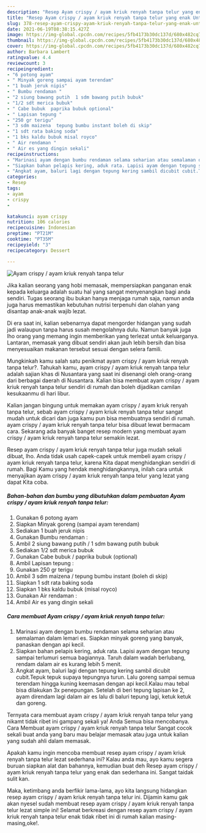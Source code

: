 ```yaml
---
description: "Resep Ayam crispy / ayam kriuk renyah tanpa telur yang enak Untuk Jualan"
title: "Resep Ayam crispy / ayam kriuk renyah tanpa telur yang enak Untuk Jualan"
slug: 378-resep-ayam-crispy-ayam-kriuk-renyah-tanpa-telur-yang-enak-untuk-jualan
date: 2021-06-19T08:38:15.427Z
image: https://img-global.cpcdn.com/recipes/5fb4173b30dc137d/680x482cq70/ayam-crispy-ayam-kriuk-renyah-tanpa-telur-foto-resep-utama.jpg
thumbnail: https://img-global.cpcdn.com/recipes/5fb4173b30dc137d/680x482cq70/ayam-crispy-ayam-kriuk-renyah-tanpa-telur-foto-resep-utama.jpg
cover: https://img-global.cpcdn.com/recipes/5fb4173b30dc137d/680x482cq70/ayam-crispy-ayam-kriuk-renyah-tanpa-telur-foto-resep-utama.jpg
author: Barbara Lambert
ratingvalue: 4.4
reviewcount: 3
recipeingredient:
- "6 potong ayam"
- " Minyak goreng sampai ayam terendam"
- "1 buah jeruk nipis"
- " Bumbu rendaman "
- "2 siung bawang putih  1 sdm bawang putih bubuk"
- "1/2 sdt merica bubuk"
- " Cabe bubuk  paprika bubuk optional"
- " Lapisan tepung "
- "250 gr terigu"
- "3 sdm maizena  tepung bumbu instant boleh di skip"
- "1 sdt rata baking soda"
- "1 bks kaldu bubuk misal royco"
- " Air rendaman "
- " Air es yang dingin sekali"
recipeinstructions:
- "Marinasi ayam dengan bumbu rendaman selama seharian atau semalaman dalam lemari es. Siapkan minyak goreng yang banyak, panaskan dengan api kecil."
- "Siapkan bahan pelapis kering, aduk rata. Lapisi ayam dengan tepung sampai terlumuri semua bagiannya. Taruh dalam wadah berlubang, rendam dalam air es kurang lebih 5 menit."
- "Angkat ayam, baluri lagi dengan tepung kering sambil dicubit cubit.Tepuk tepuk supaya tepungnya turun. Lalu goreng sampai semua terendam hingga kuning keemasan dengan api kecil.Kalau mau tebal bisa dilakukan 3x penepungan. Setelah di beri tepung lapisan ke 2, ayam direndam lagi dalam air es lalu di baluri tepung lagi, ketuk ketuk dan goreng."
categories:
- Resep
tags:
- ayam
- crispy
- 

katakunci: ayam crispy  
nutrition: 106 calories
recipecuisine: Indonesian
preptime: "PT21M"
cooktime: "PT35M"
recipeyield: "3"
recipecategory: Dessert

---
```



![Ayam crispy / ayam kriuk renyah tanpa telur](https://img-global.cpcdn.com/recipes/5fb4173b30dc137d/680x482cq70/ayam-crispy-ayam-kriuk-renyah-tanpa-telur-foto-resep-utama.jpg)

Jika kalian seorang yang hobi memasak, mempersiapkan panganan enak kepada keluarga adalah suatu hal yang sangat menyenangkan bagi anda sendiri. Tugas seorang ibu bukan hanya menjaga rumah saja, namun anda juga harus memastikan kebutuhan nutrisi terpenuhi dan olahan yang disantap anak-anak wajib lezat.

Di era  saat ini, kalian sebenarnya dapat mengorder hidangan yang sudah jadi walaupun tanpa harus susah mengolahnya dulu. Namun banyak juga lho orang yang memang ingin memberikan yang terlezat untuk keluarganya. Lantaran, memasak yang dibuat sendiri akan jauh lebih bersih dan bisa menyesuaikan makanan tersebut sesuai dengan selera famili. 



Mungkinkah kamu salah satu penikmat ayam crispy / ayam kriuk renyah tanpa telur?. Tahukah kamu, ayam crispy / ayam kriuk renyah tanpa telur adalah sajian khas di Nusantara yang saat ini disenangi oleh orang-orang dari berbagai daerah di Nusantara. Kalian bisa membuat ayam crispy / ayam kriuk renyah tanpa telur sendiri di rumah dan boleh dijadikan camilan kesukaanmu di hari libur.

Kalian jangan bingung untuk memakan ayam crispy / ayam kriuk renyah tanpa telur, sebab ayam crispy / ayam kriuk renyah tanpa telur sangat mudah untuk dicari dan juga kamu pun bisa membuatnya sendiri di rumah. ayam crispy / ayam kriuk renyah tanpa telur bisa dibuat lewat bermacam cara. Sekarang ada banyak banget resep modern yang membuat ayam crispy / ayam kriuk renyah tanpa telur semakin lezat.

Resep ayam crispy / ayam kriuk renyah tanpa telur juga mudah sekali dibuat, lho. Anda tidak usah capek-capek untuk membeli ayam crispy / ayam kriuk renyah tanpa telur, karena Kita dapat menghidangkan sendiri di rumah. Bagi Kamu yang hendak menghidangkannya, inilah cara untuk menyajikan ayam crispy / ayam kriuk renyah tanpa telur yang lezat yang dapat Kita coba.

<!--inarticleads1-->

##### Bahan-bahan dan bumbu yang dibutuhkan dalam pembuatan Ayam crispy / ayam kriuk renyah tanpa telur:

1. Gunakan 6 potong ayam
1. Siapkan  Minyak goreng (sampai ayam terendam)
1. Sediakan 1 buah jeruk nipis
1. Gunakan  Bumbu rendaman :
1. Ambil 2 siung bawang putih / 1 sdm bawang putih bubuk
1. Sediakan 1/2 sdt merica bubuk
1. Gunakan  Cabe bubuk / paprika bubuk (optional)
1. Ambil  Lapisan tepung :
1. Gunakan 250 gr terigu
1. Ambil 3 sdm maizena / tepung bumbu instant (boleh di skip)
1. Siapkan 1 sdt rata baking soda
1. Siapkan 1 bks kaldu bubuk (misal royco)
1. Gunakan  Air rendaman :
1. Ambil  Air es yang dingin sekali




<!--inarticleads2-->

##### Cara membuat Ayam crispy / ayam kriuk renyah tanpa telur:

1. Marinasi ayam dengan bumbu rendaman selama seharian atau semalaman dalam lemari es. Siapkan minyak goreng yang banyak, panaskan dengan api kecil.
1. Siapkan bahan pelapis kering, aduk rata. Lapisi ayam dengan tepung sampai terlumuri semua bagiannya. Taruh dalam wadah berlubang, rendam dalam air es kurang lebih 5 menit.
1. Angkat ayam, baluri lagi dengan tepung kering sambil dicubit cubit.Tepuk tepuk supaya tepungnya turun. Lalu goreng sampai semua terendam hingga kuning keemasan dengan api kecil.Kalau mau tebal bisa dilakukan 3x penepungan. Setelah di beri tepung lapisan ke 2, ayam direndam lagi dalam air es lalu di baluri tepung lagi, ketuk ketuk dan goreng.




Ternyata cara membuat ayam crispy / ayam kriuk renyah tanpa telur yang nikamt tidak ribet ini gampang sekali ya! Anda Semua bisa mencobanya. Cara Membuat ayam crispy / ayam kriuk renyah tanpa telur Sangat cocok sekali buat anda yang baru mau belajar memasak atau juga untuk kalian yang sudah ahli dalam memasak.

Apakah kamu ingin mencoba membuat resep ayam crispy / ayam kriuk renyah tanpa telur lezat sederhana ini? Kalau anda mau, ayo kamu segera buruan siapkan alat dan bahannya, kemudian buat deh Resep ayam crispy / ayam kriuk renyah tanpa telur yang enak dan sederhana ini. Sangat taidak sulit kan. 

Maka, ketimbang anda berfikir lama-lama, ayo kita langsung hidangkan resep ayam crispy / ayam kriuk renyah tanpa telur ini. Dijamin kamu gak akan nyesel sudah membuat resep ayam crispy / ayam kriuk renyah tanpa telur lezat simple ini! Selamat berkreasi dengan resep ayam crispy / ayam kriuk renyah tanpa telur enak tidak ribet ini di rumah kalian masing-masing,oke!.

